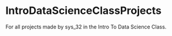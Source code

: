 # IntroDataScienceClassProjects
For all projects made by sys_32 in the Intro To Data Science Class.
